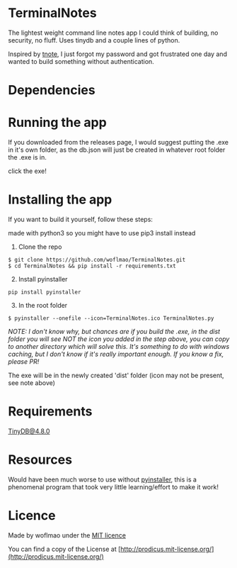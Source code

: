 # TerminalNotes

The lightest weight command line notes app I could think of building, no security, no fluff. Uses tinydb and a couple lines of python.

Inspired by [tnote](https://github.com/tasdikrahman/tnote/tree/master), I just forgot my password and got frustrated one day and wanted to build something without authentication.

# Dependencies



# Running the app
If you downloaded from the releases page, I would suggest putting the .exe in it's own folder, as the db.json will just be created in whatever root folder the .exe is in.

click the exe!

# Installing the app

If you want to build it yourself, follow these steps:


made with python3 so you might have to use pip3 install instead
1. Clone the repo
  ``` 
$ git clone https://github.com/woflmao/TerminalNotes.git
$ cd TerminalNotes && pip install -r requirements.txt
```
2. Install pyinstaller
  ```
  pip install pyinstaller
  ```

3. In the root folder
```
$ pyinstaller --onefile --icon=TerminalNotes.ico TerminalNotes.py
```

*NOTE: I don't know why, but chances are if you build the .exe, in the dist folder you will see NOT the icon you added in the step above, you can copy to another directory which will solve this.
It's something to do with windows caching, but I don't know if it's really important enough. If you know a fix, please PR!*

The exe will be in the newly created 'dist' folder (icon may not be present, see note above)

# Requirements

TinyDB@4.8.0

# Resources

Would have been much worse to use without [pyinstaller](https://pyinstaller.org/en/stable/installation.html), this is a phenomenal program that took very little learning/effort to make it work!

# Licence

Made by woflmao under the [MIT licence](https://prodicus.mit-license.org/)

You can find a copy of the License at [http://prodicus.mit-license.org/](http://prodicus.mit-license.org/)
